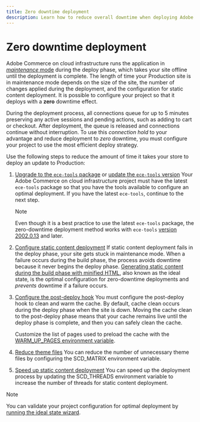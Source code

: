 ```yaml
---
title: Zero downtime deployment
description: Learn how to reduce overall downtime when deploying Adobe Commerce on cloud infrastructure projects.
---
```


# Zero downtime deployment

Adobe Commerce on cloud infrastructure runs the application in [_maintenance_ mode](https://experienceleague.adobe.com/docs/commerce-operations/configuration-guide/setup/application-modes.html#production-mode) during the deploy phase, which takes your site offline until the deployment is complete. The length of time your Production site is in maintenance mode depends on the size of the site, the number of changes applied during the deployment, and the configuration for static content deployment. It is possible to configure your project so that it deploys with a **zero** downtime effect.

During the deployment process, all connections queue for up to 5 minutes preserving any active sessions and pending actions, such as adding to cart or checkout. After deployment, the queue is released and connections continue without interruption. To use this _connection hold_ to your advantage and reduce deployment to _zero_ downtime, you must configure your project to use the most efficient deploy strategy.

Use the following steps to reduce the amount of time it takes your store to deploy an update to Production:

1. [Upgrade to the `ece-tools` package](../dev-tools/install-ece-tools.md) or [update the `ece-tools` version](../dev-tools/update-ece-tools.md)
   Your Adobe Commerce on cloud infrastructure project must have the latest `ece-tools` package so that you have the tools available to configure an optimal deployment. If you have the latest `ece-tools`, continue to the next step.

   >[!NOTE]
   >
   >Even though it is a best practice to use the latest `ece-tools` package, the zero-downtime deployment method works with `ece-tools` [version 2002.0.13](https://devdocs.magento.com/cloud/release-notes/cloud-release-archive.html#v2002013) and later.

1. [Configure static content deployment](static-content.md)
   If static content deployment fails in the deploy phase, your site gets stuck in maintenance mode. When a failure occurs during the build phase, the process avoids downtime because it never begins the deploy phase. [Generating static content during the build phase with minified HTML](static-content.md#setting-the-scd-on-build), also known as the ideal state, is the optimal configuration for zero-downtime deployments and _prevents_ downtime if a failure occurs.

1. [Configure the post-deploy hook](../application/hooks-property.md)
   You must configure the post-deploy hook to clean and warm the cache. By default, cache clean occurs during the deploy phase when the site is down. Moving the cache clean to the post-deploy phase means that your cache remains live until the deploy phase is complete, and then you can safely clean the cache.

   Customize the list of pages used to preload the cache with the [WARM_UP_PAGES environment variable](../environment/variables-post-deploy.md#warmuppages).

1. [Reduce theme files](../environment/variables-deploy.md#scdmatrix)
   You can reduce the number of unnecessary theme files by configuring the SCD\_MATRIX environment variable.

1. [Speed up static content deployment](../environment/variables-deploy.md#scdthreads)
   You can speed up the deployment process by updating the  SCD\_THREADS environment variable to increase the number of threads for static content deployment.

>[!NOTE]
>
>You can validate your project configuration for optimal deployment by [running the ideal state wizard](smart-wizards.md#verifying-an-ideal-configuration).
